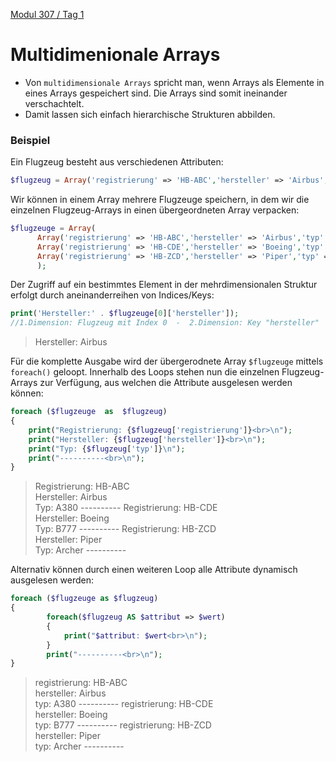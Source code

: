  [Modul 307 / Tag 1](/ilv.307/01-modul-307)

# Multidimenionale Arrays
- Von `multidimensionale Arrays` spricht man, wenn Arrays als Elemente in eines Arrays gespeichert sind.  Die Arrays sind somit ineinander verschachtelt.
- Damit lassen sich einfach hierarchische Strukturen abbilden.
 
 ### Beispiel
 Ein Flugzeug besteht aus verschiedenen Attributen:
 ```php
 $flugzeug = Array('registrierung' => 'HB-ABC','hersteller' => 'Airbus','Typ' => 'A380');
 ```
 Wir können in einem Array mehrere Flugzeuge speichern, in dem wir die einzelnen Flugzeug-Arrays in einen übergeordneten Array verpacken:
   ```php
 $flugzeuge = Array(
		 Array('registrierung' => 'HB-ABC','hersteller' => 'Airbus','typ' => 'A380'),
		 Array('registrierung' => 'HB-CDE','hersteller' => 'Boeing','typ' => 'B777'),
		 Array('registrierung' => 'HB-ZCD','hersteller' => 'Piper','typ' => 'Archer')
		 );
 ```

Der Zugriff auf ein bestimmtes Element in der mehrdimensionalen Struktur erfolgt durch aneinanderreihen von Indices/Keys:
 ```php
print('Hersteller:' . $flugzeuge[0]['hersteller']);  
//1.Dimension: Flugzeug mit Index 0  -  2.Dimension: Key "hersteller"
```
> Hersteller: Airbus

Für die komplette Ausgabe wird der übergerodnete Array `$flugzeuge` mittels `foreach()` geloopt. Innerhalb des Loops stehen nun die einzelnen Flugzeug-Arrays zur Verfügung, aus welchen die Attribute ausgelesen werden können:
```php
foreach ($flugzeuge  as  $flugzeug)
{
	print("Registrierung: {$flugzeug['registrierung']}<br>\n");
	print("Hersteller: {$flugzeug['hersteller']}<br>\n");
	print("Typ: {$flugzeug['typ']}\n");
	print("----------<br>\n");
}
```

 > Registrierung: HB-ABC  
    Hersteller: Airbus  
    Typ: A380
    ----------
    Registrierung: HB-CDE  
    Hersteller: Boeing  
    Typ: B777
    ----------
    Registrierung: HB-ZCD  
    Hersteller: Piper  
    Typ: Archer
    ----------


Alternativ können durch einen weiteren Loop alle Attribute dynamisch ausgelesen werden:
```php
foreach ($flugzeuge as $flugzeug)
{
        foreach($flugzeug AS $attribut => $wert)
        {
            print("$attribut: $wert<br>\n");
        }
        print("----------<br>\n");
}
```
 > registrierung: HB-ABC  
    hersteller: Airbus  
    typ: A380
    ----------
    registrierung: HB-CDE  
    hersteller: Boeing  
    typ: B777
    ----------
    registrierung: HB-ZCD  
    hersteller: Piper  
    typ: Archer
    ----------
<!--stackedit_data:
eyJoaXN0b3J5IjpbMTg3NzgwMzVdfQ==
-->